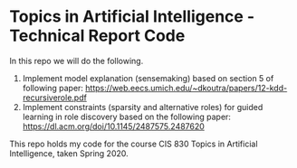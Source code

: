 # Topics in Artificial Intelligence - Technical Report Code

In this repo we will do the following.
1. Implement model explanation (sensemaking) based on section 5 of following paper: https://web.eecs.umich.edu/~dkoutra/papers/12-kdd-recursiverole.pdf
2. Implement constraints (sparsity and alternative roles) for guided learning in role discovery based on the following paper: https://dl.acm.org/doi/10.1145/2487575.2487620


This repo holds my code for the course CIS 830 Topics in Artificial Intelligence, taken Spring 2020. 
    
